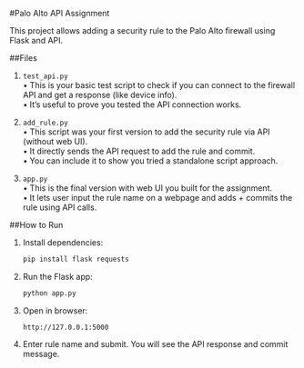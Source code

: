 #Palo Alto API Assignment

This project allows adding a security rule to the Palo Alto firewall using Flask and API.

##Files
  1. `test_api.py`  
	  • This is your basic test script to check if you can connect to the firewall API and get a response (like device info).  
	  • It’s useful to prove you tested the API connection works.

2. `add_rule.py`  
	 • This script was your first version to add the security rule via API (without web UI).  
	 • It directly sends the API request to add the rule and commit.  
	 • You can include it to show you tried a standalone script approach.

3. `app.py`  
	 • This is the final version with web UI you built for the assignment.  
	 • It lets user input the rule name on a webpage and adds + commits the rule using API calls.


##How to Run

1. Install dependencies:
   ```bash
   pip install flask requests
   
2. Run the Flask app:
   ```bash
   python app.py

3. Open in browser:
   ```text
   http://127.0.0.1:5000
   
5. Enter rule name and submit.
   You will see the API response and commit message.


